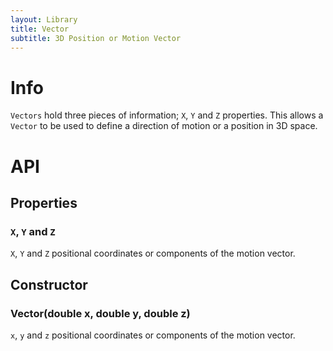 ```yaml
---
layout: Library
title: Vector
subtitle: 3D Position or Motion Vector
---
```


# Info

`Vectors` hold three pieces of information; `X`, `Y` and `Z` properties.  This allows a `Vector` to be used to define a direction of motion or a position in 3D space.

# API

## Properties

### `X`, `Y` and `Z`

`X`, `Y` and `Z` positional coordinates or components of the motion vector.

## Constructor

### Vector(double x, double y, double z)

`x`, `y` and `z` positional coordinates or components of the motion vector.